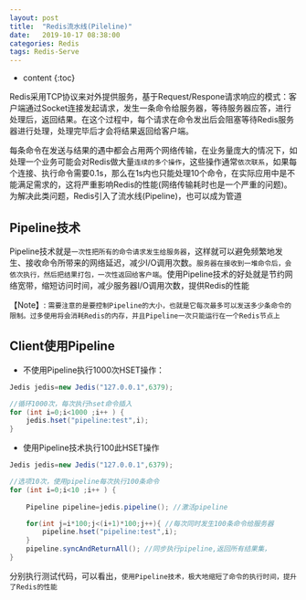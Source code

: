 ```yaml
---
layout: post
title:  "Redis流水线(Pileline)"
date:   2019-10-17 08:38:00
categories: Redis 
tags: Redis-Serve
---
```


* content
{:toc}

Redis采用TCP协议来对外提供服务，基于Request/Respone请求响应的模式：客户端通过Socket连接发起请求，发生一条命令给服务器，等待服务器应答，进行处理后，返回结果。在这个过程中，每个请求在命令发出后会阻塞等待Redis服务器进行处理，处理完毕后才会将结果返回给客户端。

每条命令在发送与结果的遇中都会占用两个网络传输，在业务量庞大的情况下，如处理一个业务可能会对Redis做大量`连续的多个操作`，这些操作通常`依次联系`，如果每个连接、执行命令需要0.1s，那么在1s内也只能处理10个命令，在实际应用中是不能满足需求的，这将严重影响Redis的性能(网络传输耗时也是一个严重的问题)。为解决此类问题，Redis引入了流水线(Pipeline)，也可以成为管道



## Pipeline技术

Pipeline技术就是`一次性把所有的命令请求发生给服务器`，这样就可以避免频繁地发生、接收命令所带来的网络延迟，减少I/O调用次数。`服务器在接收到一堆命令后，会依次执行，然后把结果打包，一次性返回给客户端`。使用Pipeline技术的好处就是节约网络宽带，缩短访问时间，减少服务器I/O调用次数，提供Redis的性能


【Note】: `需要注意的是要控制Pipeline的大小，也就是它每次最多可以发送多少条命令的限制。过多使用将会消耗Redis的内存，并且Pipeline一次只能运行在一个Redis节点上`



## Client使用Pipeline


- 不使用Pipeline执行1000次HSET操作：

```java
Jedis jedis=new Jedis("127.0.0.1",6379);

//循环1000次，每次执行hset命令插入
for (int i=0;i<1000 ;i++ ) {
	jedis.hset("pipeline:test",i);
}

```

- 使用Pipeline技术执行100此HSET操作

```java
Jedis jedis=new Jedis("127.0.0.1",6379);

//选项10次，使用pipeline每次执行100条命令
for (int i=0;i<10 ;i++ ) {
	
	Pipeline pipeline=jedis.pipeline(); //激活pipeline

	for(int j=i*100;j<(i+1)*100;j++){ //每次同时发生100条命令给服务器
		pipeline.hset("pipeline:test",i);
	}
	pipeline.syncAndReturnAll(); //同步执行pipeline,返回所有结果集，
}
```

分别执行测试代码，可以看出，`使用Pipeline技术，极大地缩短了命令的执行时间，提升了Redis的性能`



